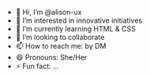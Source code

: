 - 👋 Hi, I’m @alison-ux
- 👀 I’m interested in innovative initiatives
- 🌱 I’m currently learning HTML & CSS
- 💞️ I’m looking to collaborate 
- 📫 How to reach me: by DM
- 😄 Pronouns: She/Her
- ⚡ Fun fact: ...

<!---
alison-ux/alison-ux is a ✨ special ✨ repository because its `README.md` (this file) appears on your GitHub profile.
You can click the Preview link to take a look at your changes.
--->
